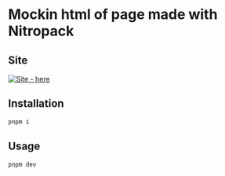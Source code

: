 # Mockin html of page made with Nitropack

## Site

[![Site - here](https://img.shields.io/badge/Site-here-2ea44f?logo=netlify)](https://cardbox-dev.netlify.app/)

## Installation

```bash
pnpm i
```

## Usage

```bash
pnpm dev
```
